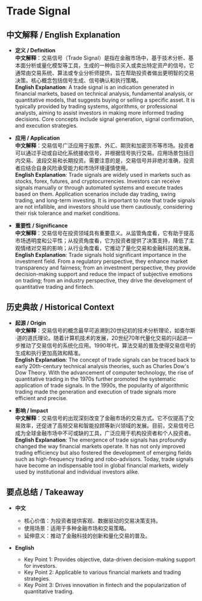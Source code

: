 # Trade Signal

## 中文解释 / English Explanation

* **定义 / Definition**  
  **中文解释**：交易信号（Trade Signal）是指在金融市场中，基于技术分析、基本面分析或量化模型等工具，生成的一种指示买入或卖出特定资产的信号。它通常由交易系统、算法或专业分析师提供，旨在帮助投资者做出更明智的交易决策。核心概念包括信号生成、信号确认和执行策略。  
  **English Explanation**: A trade signal is an indication generated in financial markets, based on technical analysis, fundamental analysis, or quantitative models, that suggests buying or selling a specific asset. It is typically provided by trading systems, algorithms, or professional analysts, aiming to assist investors in making more informed trading decisions. Core concepts include signal generation, signal confirmation, and execution strategies.

* **应用 / Application**  
  **中文解释**：交易信号广泛应用于股票、外汇、期货和加密货币等市场。投资者可以通过手动或自动化系统接收信号，并根据信号执行交易。应用场景包括日内交易、波段交易和长期投资。需要注意的是，交易信号并非绝对准确，投资者应结合自身风险承受能力和市场环境谨慎使用。  
  **English Explanation**: Trade signals are widely used in markets such as stocks, forex, futures, and cryptocurrencies. Investors can receive signals manually or through automated systems and execute trades based on them. Application scenarios include day trading, swing trading, and long-term investing. It is important to note that trade signals are not infallible, and investors should use them cautiously, considering their risk tolerance and market conditions.

* **重要性 / Significance**  
  **中文解释**：交易信号在投资领域具有重要意义。从监管角度看，它有助于提高市场透明度和公平性；从投资角度看，它为投资者提供了决策支持，降低了主观情绪对交易的影响；从行业角度看，它推动了量化交易和金融科技的发展。  
  **English Explanation**: Trade signals hold significant importance in the investment field. From a regulatory perspective, they enhance market transparency and fairness; from an investment perspective, they provide decision-making support and reduce the impact of subjective emotions on trading; from an industry perspective, they drive the development of quantitative trading and fintech.

## 历史典故 / Historical Context

* **起源 / Origin**  
  **中文解释**：交易信号的概念最早可追溯到20世纪初的技术分析理论，如查尔斯·道的道氏理论。随着计算机技术的发展，20世纪70年代量化交易的兴起进一步推动了交易信号的系统化应用。1990年代，算法交易的普及使得交易信号的生成和执行更加高效和精准。  
  **English Explanation**: The concept of trade signals can be traced back to early 20th-century technical analysis theories, such as Charles Dow's Dow Theory. With the advancement of computer technology, the rise of quantitative trading in the 1970s further promoted the systematic application of trade signals. In the 1990s, the popularity of algorithmic trading made the generation and execution of trade signals more efficient and precise.

* **影响 / Impact**  
  **中文解释**：交易信号的出现深刻改变了金融市场的交易方式。它不仅提高了交易效率，还促进了高频交易和智能投顾等新兴领域的发展。目前，交易信号已成为全球金融市场中不可或缺的工具，广泛应用于机构投资者和个人投资者。  
  **English Explanation**: The emergence of trade signals has profoundly changed the way financial markets operate. It has not only improved trading efficiency but also fostered the development of emerging fields such as high-frequency trading and robo-advisors. Today, trade signals have become an indispensable tool in global financial markets, widely used by institutional and individual investors alike.

## 要点总结 / Takeaway

* **中文**  
  - 核心价值：为投资者提供客观、数据驱动的交易决策支持。  
  - 使用场景：适用于多种金融市场和交易策略。  
  - 延伸意义：推动了金融科技的创新和量化交易的普及。  

* **English**  
  - Key Point 1: Provides objective, data-driven decision-making support for investors.  
  - Key Point 2: Applicable to various financial markets and trading strategies.  
  - Key Point 3: Drives innovation in fintech and the popularization of quantitative trading.
